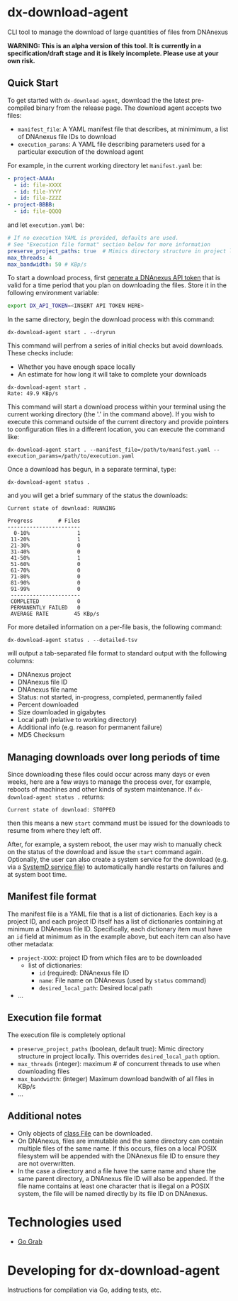# dx-download-agent
CLI tool to manage the download of large quantities of files from DNAnexus

**WARNING: This is an alpha version of this tool. It is currently in a specification/draft stage and it is likely incomplete. Please use at your own risk.**

## Quick Start

To get started with `dx-download-agent`, download the the latest pre-compiled binary from the release page.  The download agent accepts two files:

* `manifest_file`: A YAML manifest file that describes, at minimimum, a list of DNAnexus file IDs to download
* `execution_params`: A YAML file describing parameters used for a particular execution of the download agent

For example, in the current working directory let `manifest.yaml` be:

```yaml
- project-AAAA:
  - id: file-XXXX 
  - id: file-YYYY
  - id: file-ZZZZ
- project-BBBB:
  - id: file-QQQQ

```
and let `execution.yaml` be:

```yaml
# If no execution YAML is provided, defaults are used.
# See "Execution file format" section below for more information
preserve_project_paths: true  # Mimics directory structure in project locally
max_threads: 4
max_bandwidth: 50 # KBp/s
```

To start a download process, first [generate a DNAnexus API token](https://wiki.dnanexus.com/Command-Line-Client/Login-and-Logout#Authentication-Tokens) that is valid for a time period that you plan on downloading the files.  Store it in the following environment variable:

```bash
export DX_API_TOKEN=<INSERT API TOKEN HERE>
```

In the same directory, begin the download process with this command:

```
dx-download-agent start . --dryrun
```

This command will perfrom a series of initial checks but avoid downloads.  These checks include:

* Whether you have enough space locally
* An estimate for how long it will take to complete your downloads

```
dx-download-agent start .
Rate: 49.9 KBp/s
```

This command will start a download process within your terminal using the current working directory (the '.' in the command above).  If you wish to execute this command outside of the current directory and provide pointers to configuration files in a different location, you can execute the command like:

```
dx-download-agent start . --manifest_file=/path/to/manifest.yaml --execution_params=/path/to/execution.yaml
```


Once a download has begun, in a separate terminal, type:

```
dx-download-agent status .
```

and you will get a brief summary of the status the downloads:

```
Current state of download: RUNNING

Progress        # Files
-----------------------
  0-10%               1
 11-20%               1
 21-30%               0
 31-40%               0
 41-50%               1
 51-60%               0
 61-70%               0
 71-80%               0
 81-90%               0
 91-99%               0
 ----------------------
 COMPLETED            0
 PERMANENTLY FAILED   0
 AVERAGE RATE        45 KBp/s
```

For more detailed information on a per-file basis, the following command:

```
dx-download-agent status . --detailed-tsv
```

 will output a tab-separated file format to standard output with the following columns:

* DNAnexus project
* DNAnexus file ID
* DNAnexus file name
* Status: not started, in-progress, completed, permanently failed
* Percent downloaded
* Size downloaded in gigabytes
* Local path (relative to working directory)
* Additional info (e.g. reason for permanent failure)
* MD5 Checksum


## Managing downloads over long periods of time

Since downloading these files could occur across many days or even weeks, here are a few ways to manage the process over, for example, reboots of machines and other kinds of system maintenance.  If `dx-download-agent status .` returns:

```
Current state of download: STOPPED
```

then this means a new `start` command must be issued for the downloads to resume from where they left off.

After, for example, a system reboot, the user may wish to manually check on the status of the download and issue the `start` command again.  Optionally, the user can also create a system service for the download (e.g. via a [SystemD service file](https://www.devdungeon.com/content/creating-systemd-service-files)) to automatically handle restarts on failures and at system boot time.

## Manifest file format

The manifest file is a YAML file that is a list of dictionaries.
Each key is a project ID, and each project ID itself has a list of dictionaries containing at minimum a DNAnexus file ID. Specifically, each dictionary item must have an `id` field at minimum as in the example above, but each item can also have other metadata:

* `project-XXXX`: project ID from which files are to be downloaded
  * list of dictionaries:
    * `id` (required): DNAnexus file ID
    * `name`: File name on DNAnexus (used by `status` command)
    * `desired_local_path`: Desired local path
* ...

## Execution file format

The execution file is completely optional

* `preserve_project_paths` (boolean, default true):  Mimic directory structure in project locally.  This overrides `desired_local_path` option.
* `max_threads` (integer): maximum # of concurrent threads to use when downloading files
* `max_bandwidth`: (integer) Maximum download bandwith of all files in KBp/s
* ...


## Additional notes

* Only objects of [class File](https://wiki.dnanexus.com/API-Specification-v1.0.0/Introduction-to-Data-Object-Classes) can be downloaded. 
* On DNAnexus, files are immutable and the same directory can contain multiple files of the same name.  If this occurs, files on a local POSIX filesystem will be appended with the DNAnexus file ID to ensure they are not overwritten.  
* In the case a directory and a file have the same name and share the same parent directory, a DNAnexus file ID will also be appended.  If the file name contains at least one character that is illegal on a POSIX system, the file will be named directly by its file ID on DNAnexus.

# Technologies used

* [Go Grab](https://github.com/cavaliercoder/grab)

# Developing for dx-download-agent

Instructions for compilation via Go, adding tests, etc.